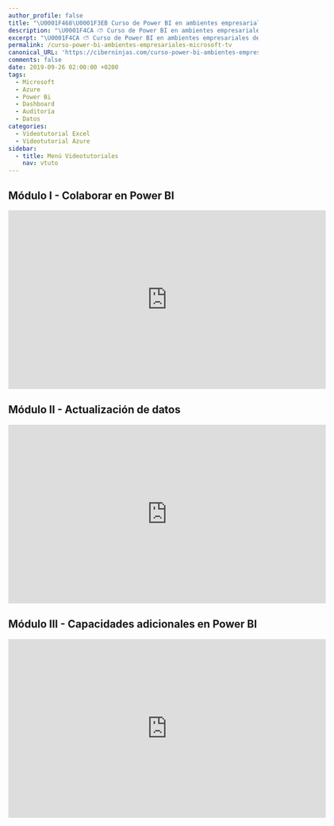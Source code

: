 ```yaml
---
author_profile: false
title: "\U0001F468‍\U0001F3EB Curso de Power BI en ambientes empresariales de Microsoft TV"
description: "\U0001F4CA ⛅ Curso de Power BI en ambientes empresariales de Microsoft TV"
excerpt: "\U0001F4CA ⛅ Curso de Power BI en ambientes empresariales de Microsoft TV"
permalink: /curso-power-bi-ambientes-empresariales-microsoft-tv
canonical_URL: 'https://ciberninjas.com/curso-power-bi-ambientes-empresariales-microsoft-tv'
comments: false
date: 2019-09-26 02:00:00 +0200
tags:
  - Microsoft
  - Azure
  - Power Bi
  - Dashboard
  - Auditoría
  - Datos
categories:
  - Videotutorial Excel
  - Videotutorial Azure
sidebar:
  - title: Menú Videotutoriales
    nav: vtuto
---
```


## M&oacute;dulo I - Colaborar en Power BI

<iframe src="https://channel9.msdn.com/Shows/Power-BI-en-ambientes-empresariales/Mdulo-I-Colaborar-en-Power-BI/player?format=html5" width="640" height="360" allowfullscreen="" frameborder="0" title="Módulo I - Colaborar en Power BI - Microsoft Channel 9 Video"></iframe>

## M&oacute;dulo II - Actualizaci&oacute;n de datos

<iframe src="https://channel9.msdn.com/Shows/Power-BI-en-ambientes-empresariales/Mdulo-II-Actualizacin-de-datos/player?format=html5" width="640" height="360" allowfullscreen="" frameborder="0" title="Módulo II - Actualización de datos - Microsoft Channel 9 Video"></iframe>

## M&oacute;dulo III - Capacidades adicionales en Power BI

<iframe src="https://channel9.msdn.com/Shows/Power-BI-en-ambientes-empresariales/Mdulo-III-Capacidades-adicionales-en-Power-BI/player?format=html5" width="640" height="360" allowfullscreen="" frameborder="0" title="Módulo III - Capacidades adicionales en Power BI - Microsoft Channel 9 Video"></iframe>